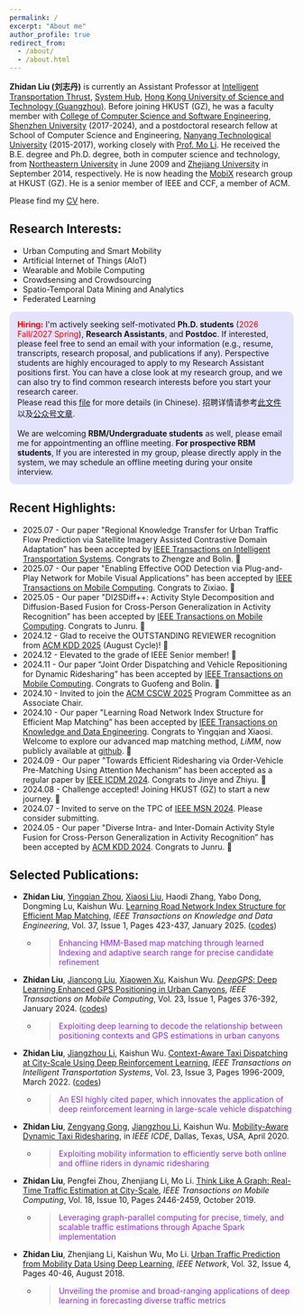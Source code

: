 ```yaml
---
permalink: /
excerpt: "About me"
author_profile: true
redirect_from: 
  - /about/
  - /about.html
---
```


<!--简单地从Emojipedia https://emojipedia.org/ 等来源复制表情符号并将其粘贴到文档中-->

**Zhidan Liu (刘志丹)** is currently an Assistant Professor at [Intelligent Transportation Thrust](https://www.hkust-gz.edu.cn/academics/hubs-and-thrust-areas/systems-hub/intelligent-transportation/), [System Hub](https://www.hkust-gz.edu.cn/academics/hubs-and-thrust-areas/systems-hub/), [Hong Kong University of Science and Technology (Guangzhou)](https://www.hkust-gz.edu.cn/). Before joining HKUST (GZ), he was a faculty member with [College of Computer Science and Software Engineering](http://csse.szu.edu.cn/cn/), [Shenzhen University](http://www.szu.edu.cn/) (2017-2024), and a postdoctoral research fellow at School of Computer Science and Engineering, [Nanyang Technological University](https://www.ntu.edu.sg/) (2015-2017), working closely with [Prof. Mo Li](https://cse.hkust.edu.hk/~lim/). He received the B.E. degree and Ph.D. degree, both in computer science and technology, from [Northeastern University](http://english.neu.edu.cn/) in June 2009 and [Zhejiang University](http://www.zju.edu.cn/english/) in September 2014, respectively. He is now heading the [MobiX](./group.md) research group at HKUST (GZ). He is a senior member of IEEE and CCF, a member of ACM.

Please find my [CV](/files/CV-ZhidanLiu.pdf) here.

<!--
**Zhidan Liu (刘志丹)** is currently an Associate Professor (tenured) in [College of Computer Science and Software Engineering](http://csse.szu.edu.cn/cn/), [Shenzhen University](http://www.szu.edu.cn/). He received the B.E. degree in Computer Science and Technology from [Northeastern University](http://english.neu.edu.cn/) in June 2009, and the Ph.D. degree in Computer Science and Technology from [Zhejiang University](http://www.zju.edu.cn/english/) in September 2014. Before joining Shenzhen University, he was a postdoctoral research fellow in the School of Computer Science and Engineering, [Nanyang Technological University](), Singapore, where he worked in the Wireless And Networked Distributed Sensing ([WANDS](http://wands.sg/)) group with [Prof. Mo Li](http://www3.ntu.edu.sg/home/limo/). He is now heading the **Big Data and Urban Computing (BDUC)** research group in Shenzhen University. He is a senior member of CCF, a member of IEEE and ACM.

Please find my [CV](/files/resume-ZhidanLiu.pdf) here. 访问[中文版主页](https://csse.szu.edu.cn/pages/user/index?id=762).
-->

## Research Interests:

* Urban Computing and Smart Mobility
* Artificial Internet of Things (AIoT)
* Wearable and Mobile Computing
* Crowdsensing and Crowdsourcing
* Spatio-Temporal Data Mining and Analytics
* Federated Learning

<style>
p.highlight {
  background-color: rgba(0, 0, 255, 0.1);
  padding: 1em;
  border-radius: 10px;
}
</style>

<p class="highlight">
<b><font color="red">Hiring:</font></b> I'm actively seeking self-motivated <b>Ph.D. students</b> (<font color="red">2026 Fall/2027 Spring</font>), <b>Research Assistants</b>, and <b>Postdoc</b>. If interested, please feel free to send an email with your information (e.g., resume, transcripts, research proposal, and publications if any). Perspective students are highly encouraged to apply to my Research Assistant positions first. You can have a close look at my research group, and we can also try to find common research interests before you start your research career.
<br>
Please read this <a href="/files/recruitment.pdf">file</a> for more details (in Chinese). 招聘详情请参考<a href="/files/recruitment.pdf">此文件</a>以及<a href="https://mp.weixin.qq.com/s/kGbDvr4dETnFxBlCPOQ3vg">公众号文章</a>. 
<br><br>
We are welcoming <b>RBM/Undergraduate students</b> as well, please email me for appointmenting an offline meeting. <b>For prospective RBM students</b>, If you are interested in my group, please directly apply in the system, we may schedule an offline meeting during your onsite interview. 

<!--<b><font color="red">We still have 1~2 Ph.D. positions available for Fall 2025. Welcome to apply. [Update: 20 May, 2025]</font></b>-->
</p>


## Recent Highlights:
* 2025.07 - Our paper "Regional Knowledge Transfer for Urban Traffic Flow Prediction via Satellite Imagery Assisted Contrastive Domain Adaptation” has been accepted by [IEEE Transactions on Intelligent Transportation Systems](https://ieeexplore.ieee.org/xpl/RecentIssue.jsp?punumber=6979). Congrats to Zhengze and Bolin. 🎉
* 2025.07 - Our paper "Enabling Effective OOD Detection via Plug-and-Play Network for Mobile Visual Applications” has been accepted by [IEEE Transactions on Mobile Computing](https://ieeexplore.ieee.org/xpl/RecentIssue.jsp?punumber=7755). Congrats to Zixiao. 🎉
* 2025.05 - Our paper "DI2SDiff++: Activity Style Decomposition and Diffusion-Based Fusion for Cross-Person Generalization in Activity Recognition” has been accepted by [IEEE Transactions on Mobile Computing](https://ieeexplore.ieee.org/xpl/RecentIssue.jsp?punumber=7755). Congrats to Junru. 🎉
* 2024.12 - Glad to receive the OUTSTANDING REVIEWER recognition from [ACM KDD 2025](https://kdd2025.kdd.org/) (August Cycle)! 🤪
* 2024.12 - Elevated to the grade of IEEE Senior member! 🤪
* 2024.11 - Our paper "Joint Order Dispatching and Vehicle Repositioning for Dynamic Ridesharing” has been accepted by [IEEE Transactions on Mobile Computing](https://ieeexplore.ieee.org/xpl/RecentIssue.jsp?punumber=7755). Congrats to Guofeng and Bolin. 🎉
* 2024.10 - Invited to join the [ACM CSCW 2025](https://cscw.acm.org/2025/) Program Committee as an Associate Chair.
* 2024.10 - Our paper "Learning Road Network Index Structure for Efficient Map Matching” has been accepted by [IEEE Transactions on Knowledge and Data Engineering](https://ieeexplore.ieee.org/xpl/RecentIssue.jsp?punumber=69). Congrats to Yingqian and Xiaosi. Welcome to explore our advanced map matching method, _LiMM_, now publicly available at [github](https://github.com/BDUC-MobiX/LiMM). 🎉
* 2024.09 - Our paper "Towards Efficient Ridesharing via Order-Vehicle Pre-Matching Using Attention Mechanism” has been accepted as a regular paper by [IEEE ICDM 2024](https://icdm2024.org/). Congrats to Jinye and Zhiyu. 🎉
* 2024.08 - Challenge accepted! Joining HKUST (GZ) to start a new journey. 🚀
* 2024.07 - Invited to serve on the TPC of [IEEE MSN 2024](https://ieee-msn.org/2024/). Please consider submitting. 
* 2024.05 - Our paper "Diverse Intra- and Inter-Domain Activity Style Fusion for Cross-Person Generalization in Activity Recognition” has been accepted by [ACM KDD 2024](https://kdd2024.kdd.org/). Congrats to Junru. 🎉

<!--
* 2023.11 - Our paper "_Greta_: Towards A General Roadside Unit Deployment Framework” has been accepted by [IEEE Transactions on Mobile Computing](https://ieeexplore.ieee.org/xpl/RecentIssue.jsp?punumber=7755). Congrats to Xianjing. 🎉
* 2023.11 - Our paper "An Optimized Lossless Graph Summarization for Large-Scale Graphs” has been accepted by [IEEE ICPADS 2023](https://ieee-cybermatics.org/2023/icpads/). Congrats to Meiquan. 🎉
* 2023.11 - Our paper "Towards Hierarchical Clustered Federated Learning with Model Stability on Mobile Devices” has been accepted by [IEEE Transactions on Mobile Computing](https://ieeexplore.ieee.org/xpl/RecentIssue.jsp?punumber=7755). Congrats to Biyao. 🎉
* 2023.10 - Selected to be the executive member of [CCF Intelligent Transportation Division](https://www.ccf.org.cn/Chapters/CCF_Chapters/CCF_JT/). 🤪
* 2023.10 - Selected to be the executive member of [CCF TCIoT](https://www.ccf.org.cn/Chapters/TC/TC_Listing/IoT/). 🤪
* 2023.07 - Invited to serve on the TPC of [IEEE ICPADS 2023](https://ieee-cybermatics.org/2023/icpads/). Please consider submitting. 
* 2023.06 - Elevated to be CCF Senior Member! 🤪
* 2023.04 - Selected to be the executive member of ACM SIGSpatial China. 🤪
-->

## Selected Publications:

* <b>Zhidan Liu</b>, <u>Yingqian Zhou</u>, <u>Xiaosi Liu</u>, Haodi Zhang, Yabo Dong, Dongming Lu, Kaishun Wu. [Learning Road Network Index Structure for Efficient Map Matching](/files/2025-TKDE-LiMM.pdf), _IEEE Transactions on Knowledge and Data Engineering_, Vol. 37, Issue 1, Pages 423-437, January 2025. ([codes](https://github.com/BDUC-MobiX/LiMM))
  - ><p style="color:#8A2BE2">Enhancing HMM-Based map matching through learned Indexing and adaptive search range for precise candidate refinement</p>

* <b>Zhidan Liu</b>, <u>Jiancong Liu</u>, <u>Xiaowen Xu</u>, Kaishun Wu. [_DeepGPS_: Deep Learning Enhanced GPS Positioning in Urban Canyons](/files/2024-TMC-DeepGPS.pdf), _IEEE Transactions on Mobile Computing_, Vol. 23, Issue 1, Pages 376-392, January 2024. ([codes](https://github.com/bducgroup/DeepGPS))
  - ><p style="color:#8A2BE2">Exploiting deep learning to decode the relationship between positioning contexts and GPS estimations in urban canyons</p>

* <b>Zhidan Liu</b>, <u>Jiangzhou Li</u>, Kaishun Wu. [Context-Aware Taxi Dispatching at City-Scale Using Deep Reinforcement Learning](/files/2022-TITS-COX.pdf), _IEEE Transactions on Intelligent Transportation Systems_, Vol. 23, Issue 3, Pages 1996-2009, March 2022. ([codes](https://github.com/szlhl1040/Simulator))
  - ><p style="color:#8A2BE2">An ESI highly cited paper, which innovates the application of deep reinforcement learning in large-scale vehicle dispatching</p>

* <b>Zhidan Liu</b>, <u>Zengyang Gong</u>, <u>Jiangzhou Li</u>, Kaishun Wu. [Mobility-Aware Dynamic Taxi Ridesharing](/files/2020-ICDE-mTShare.pdf), in _IEEE ICDE_, Dallas, Texas, USA, April 2020. 
  - ><p style="color:#8A2BE2">Exploiting mobility information to efficiently serve both online and offline riders in dynamic ridesharing</p>

* <b>Zhidan Liu</b>, Pengfei Zhou, Zhenjiang Li, Mo Li. [Think Like A Graph: Real-Time Traffic Estimation at City-Scale](/files/2019-TMC-GPTE.pdf), _IEEE Transactions on Mobile Computing_, Vol. 18, Issue 10, Pages 2446-2459, October 2019.
  - ><p style="color:#8A2BE2">Leveraging graph-parallel computing for precise, timely, and scalable traffic estimations through Apache Spark implementation</p>

* <b>Zhidan Liu</b>, Zhenjiang Li, Kaishun Wu, Mo Li. [Urban Traffic Prediction from Mobility Data Using Deep Learning](/files/2018-IEEENet-Deeptraffic.pdf), _IEEE Network_, Vol. 32, Issue 4, Pages 40-46, August 2018.
  - ><p style="color:#8A2BE2"> Unveiling the promise and broad-ranging applications of deep learning in forecasting diverse traffic metrics</p>